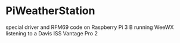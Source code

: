 # PiWeatherStation
special driver and RFM69 code on Raspberry Pi 3 B running WeeWX listening to a Davis ISS Vantage Pro 2

